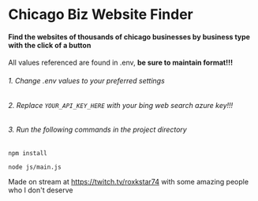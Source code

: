 # Chicago Biz Website Finder

#### Find the websites of thousands of chicago businesses by business type with the click of a button

All values referenced are found in .env, **be sure to maintain format!!!**

###### 1. Change .env values to your preferred settings

###### 2. Replace `YOUR_API_KEY_HERE` with your bing web search azure key!!!

###### 3. Run the following commands in the project directory

`npm install`

`node js/main.js`

Made on stream at https://twitch.tv/roxkstar74 with some amazing people who I don't deserve
